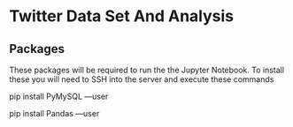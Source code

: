 # Twitter Data Set And Analysis

## Packages

These packages will be required to run the the Jupyter Notebook.  To install these you will need to SSH into the server and execute these commands

pip install PyMySQL —user

pip install Pandas —user
